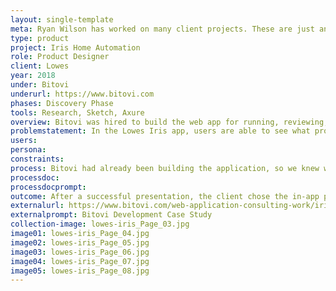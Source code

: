 ```yaml
---
layout: single-template
meta: Ryan Wilson has worked on many client projects. These are just an example of some of the excellent product design work that he could do on your project.
type: product
project: Iris Home Automation
role: Product Designer
client: Lowes
year: 2018
under: Bitovi
underurl: https://www.bitovi.com
phases: Discovery Phase
tools: Research, Sketch, Axure
overview: Bitovi was hired to build the web app for running, reviewing, and setting up rules for Lowes Iris home automation products. During our engagement we noticed that there was no direct way for users to purchase products through the webapp. Instead, users would have to navigate away from the Iris app to Lowes.com to find and purchase additional home automation products.
problemstatement: In the Lowes Iris app, users are able to see what products they need to be able to do a certain task. For example, a user could see that with the right product they could set up rules for watering their lawn. However, to purchase the product the user had to navigate away from the Iris app to Lowes.com to find and purchase the product want. <br><br> The Bitovi team identified this as a place to connect users with products.
users:
persona:
constraints:
process: Bitovi had already been building the application, so we knew what the possibilites were in integrating product sales within the product. Working alongside of a Bitovi developer, we created two optional flow solutions that we took to the client for approval.
processdoc:
processdocprompt:
outcome: After a successful presentation, the client chose the in-app purchasing path and we began planning for implimentation.
externalurl: https://www.bitovi.com/web-application-consulting-work/iris-lowes-iot-home-automation-app
externalprompt: Bitovi Development Case Study
collection-image: lowes-iris_Page_03.jpg
image01: lowes-iris_Page_04.jpg
image02: lowes-iris_Page_05.jpg
image03: lowes-iris_Page_06.jpg
image04: lowes-iris_Page_07.jpg
image05: lowes-iris_Page_08.jpg
---
```

